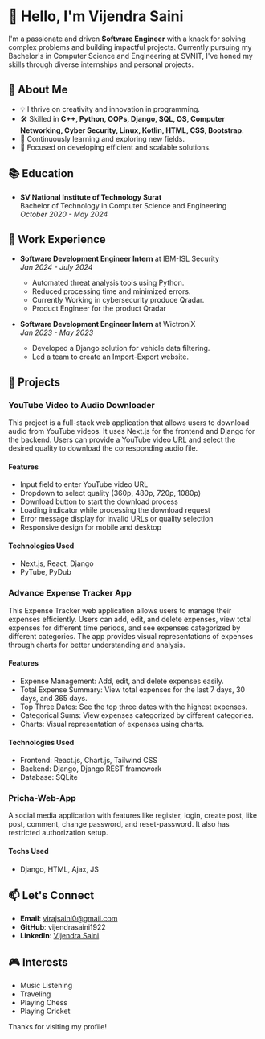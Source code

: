 # 👋 Hello, I'm Vijendra Saini

I'm a passionate and driven **Software Engineer** with a knack for solving complex problems and building impactful projects. Currently pursuing my Bachelor's in Computer Science and Engineering at SVNIT, I've honed my skills through diverse internships and personal projects.

## 👀 About Me

- 💡 I thrive on creativity and innovation in programming.
- 🛠️ Skilled in **C++, Python, OOPs, Django, SQL, OS, Computer Networking, Cyber Security, Linux, Kotlin, HTML, CSS, Bootstrap**.
- 🌱 Continuously learning and exploring new fields.
- 🎯 Focused on developing efficient and scalable solutions.

## 📚 Education

- **SV National Institute of Technology Surat**  
  Bachelor of Technology in Computer Science and Engineering  
  *October 2020 - May 2024*

## 🏢 Work Experience

- **Software Development Engineer Intern** at IBM-ISL Security  
  *Jan 2024 - July 2024*
  - Automated threat analysis tools using Python.
  - Reduced processing time and minimized errors.
  - Currently Working in cybersecurity produce Qradar.
  - Product Engineer for the product Qradar

- **Software Development Engineer Intern** at WictroniX  
  *Jan 2023 - May 2023*
  - Developed a Django solution for vehicle data filtering.
  - Led a team to create an Import-Export website.

## 🔧 Projects

### YouTube Video to Audio Downloader

This project is a full-stack web application that allows users to download audio from YouTube videos. It uses Next.js for the frontend and Django for the backend. Users can provide a YouTube video URL and select the desired quality to download the corresponding audio file.

#### Features

- Input field to enter YouTube video URL
- Dropdown to select quality (360p, 480p, 720p, 1080p)
- Download button to start the download process
- Loading indicator while processing the download request
- Error message display for invalid URLs or quality selection
- Responsive design for mobile and desktop

#### Technologies Used

- Next.js, React,  Django
- PyTube, PyDub

### Advance Expense Tracker App

This Expense Tracker web application allows users to manage their expenses efficiently. Users can add, edit, and delete expenses, view total expenses for different time periods, and see expenses categorized by different categories. The app provides visual representations of expenses through charts for better understanding and analysis.

#### Features

- Expense Management: Add, edit, and delete expenses easily.
- Total Expense Summary: View total expenses for the last 7 days, 30 days, and 365 days.
- Top Three Dates: See the top three dates with the highest expenses.
- Categorical Sums: View expenses categorized by different categories.
- Charts: Visual representation of expenses using charts.

#### Technologies Used

- Frontend: React.js, Chart.js, Tailwind CSS
- Backend: Django, Django REST framework
- Database: SQLite

### Pricha-Web-App

A social media application with features like register, login, create post, like post, comment, change password, and reset-password. It also has restricted authorization setup.

#### Techs Used

- Django, HTML, Ajax, JS

## 📫 Let's Connect

- **Email**: virajsaini0@gmail.com
- **GitHub**: vijendrasaini1922
- **LinkedIn**: [Vijendra Saini](https://www.linkedin.com/in/vijendra-saini/)

## 🎮 Interests

- Music Listening
- Traveling
- Playing Chess
- Playing Cricket

Thanks for visiting my profile!
